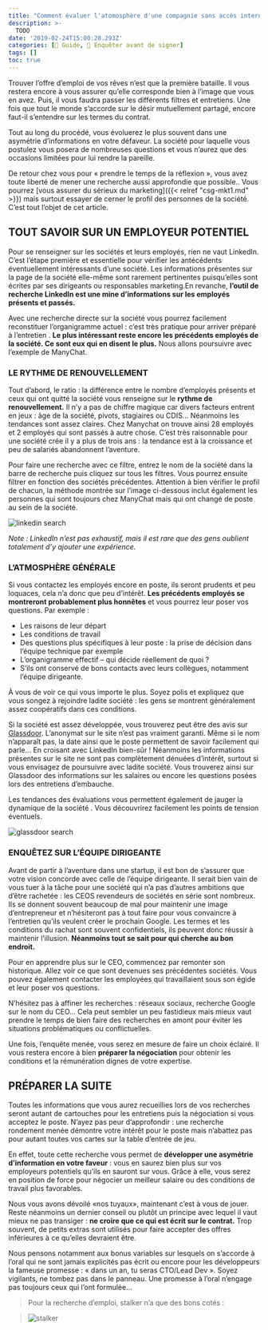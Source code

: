 ```yaml
---
title: "Comment évaluer l'atomosphère d'une compagnie sans accès interne?"
description: >-
  TODO
date: '2019-02-24T15:00:20.293Z'
categories: [📔 Guide, 🧐 Enquêter avant de signer]
tags: []
toc: true
---
```


Trouver l’offre d’emploi de vos rêves n’est que la première bataille. Il vous restera encore à vous assurer qu’elle corresponde  bien à l’image que vous en avez. Puis, il vous faudra passer les différents filtres et entretiens. Une fois que tout le monde s’accorde sur le désir mutuellement partagé, encore faut-il s’entendre sur les termes du contrat.

Tout au long du procédé, vous évoluerez le plus souvent dans une asymétrie d’informations en votre défaveur. La société pour laquelle vous postulez vous posera de nombreuses questions et vous n’aurez que des occasions limitées pour lui rendre la pareille.

De retour chez vous pour « prendre le temps de la réflexion », vous avez toute liberté de mener une recherche aussi approfondie que possible.. Vous pourrez [vous assurer du sérieux du marketing]({{< relref "csg-mkt1.md" >}}) mais surtout essayer de cerner le profil des personnes de la société. C’est tout l’objet de cet article.



## TOUT SAVOIR SUR UN EMPLOYEUR POTENTIEL

Pour se renseigner sur les sociétés et leurs employés, rien ne vaut LinkedIn. C’est l’étape première et essentielle pour vérifier les antécédents éventuellement intéressants d’une société. Les informations présentes sur la page de la société elle-même sont rarement pertinentes puisqu’elles sont écrites par ses dirigeants ou responsables marketing.En revanche, **l’outil de recherche LinkedIn est une mine d’informations sur les employés présents et passés.**

Avec une recherche directe sur la société vous pourrez facilement reconstituer l’organigramme actuel : c’est très pratique pour arriver préparé à l’entretien . **Le plus intéressant reste encore les précédents employés de la société. Ce sont eux qui en disent le plus.** Nous allons poursuivre avec l’exemple de ManyChat.

### LE RYTHME DE RENOUVELLEMENT

Tout d’abord, le ratio : la différence entre le nombre d’employés présents et ceux qui ont quitté la société vous renseigne sur le **rythme de renouvellement.** Il n’y a pas de chiffre magique car divers facteurs entrent en jeux : âge de la société, pivots, stagiaires ou CDIS… Néanmoins les tendances sont assez claires. Chez Manychat on trouve ainsi 28 employés et 2 employés qui sont passés à autre chose. C’est très raisonnable pour une société crée il y a plus de trois ans : la tendance est à la croissance et peu de salariés abandonnent l’aventure.

Pour faire une recherche avec ce filtre, entrez le nom de la société dans la barre de recherche puis cliquez sur tous les filtres. Vous pourrez ensuite filtrer en fonction des sociétés précédentes. Attention à bien vérifier le profil de chacun, la méthode montrée sur l’image ci-dessous inclut également les personnes qui sont toujours chez ManyChat mais qui ont changé de poste au sein de la société.



![linkedin search](/img/2019/csg/linkedin-past.png)



*Note : LinkedIn n’est pas exhaustif, mais il est rare que des gens oublient totalement d’y ajouter une expérience.*




### L’ATMOSPHÈRE GÉNÉRALE

Si vous contactez les employés encore en poste, ils seront prudents et peu loquaces, cela n’a donc que peu d’intérêt. **Les précédents employés se montreront probablement plus honnêtes** et vous pourrez leur poser vos questions. Par exemple :

- Les raisons de leur départ
- Les conditions de travail
- Des 	questions plus spécifiques à leur poste : la prise de décision dans l’équipe technique par exemple
- L’organigramme effectif – qui décide réellement de quoi ?
- S’ils ont conservé de bons contacts avec leurs collègues, notamment 	l’équipe dirigeante.

À vous de voir ce qui vous importe le plus. Soyez polis et expliquez que vous songez à rejoindre ladite société : les gens se montrent généralement assez coopératifs dans ces conditions.

Si la société est assez développée, vous trouverez peut être des avis sur [Glassdoor](https://www.glassdoor.fr/index.htm). L’anonymat sur le site n’est pas vraiment garanti. Même si le nom n’apparaît pas, la date ainsi que le poste permettent de savoir facilement qui parle… En croisant avec LinkedIn bien-sûr ! Néanmoins les informations présentes sur le site ne sont pas complètement dénuées d’intérêt, surtout si vous envisagez de poursuivre avec ladite société. Vous trouverez ainsi sur Glassdoor des informations sur les salaires ou encore les questions posées lors des entretiens d’embauche.

Les tendances des évaluations vous permettent également de jauger la dynamique de la société . Vous découvrirez  facilement les points de tension éventuels.



![glassdoor search ](/img/2019/csg/glassdoor-tendances.png)


### ENQUÊTEZ SUR L’ÉQUIPE DIRIGEANTE

Avant de partir à l’aventure dans une startup, il est bon de s’assurer que votre vision concorde avec celle de l’équipe dirigeante. Il serait bien vain de vous tuer à la tâche pour une société qui n’a pas d’autres ambitions que d’être rachetée : les CEOS revendeurs de sociétés en série sont nombreux. Ils se donnent souvent beaucoup de mal pour maintenir une image d’entrepreneur et n’hésiteront pas à tout faire pour vous convaincre à l’entretien qu’ils veulent créer le prochain Google. Les termes et les conditions du rachat sont souvent confidentiels, ils peuvent donc réussir à maintenir l’illusion. **Néanmoins tout se sait pour qui cherche au bon endroit.**

Pour en apprendre plus sur le CEO, commencez par remonter son historique. Allez voir ce que sont devenues ses précédentes sociétés. Vous pouvez également contacter les employées qui travaillaient sous son égide et leur poser vos questions.

N’hésitez pas à affiner les recherches : réseaux sociaux, recherche Google sur le nom du CEO… Cela peut sembler un peu fastidieux mais mieux vaut prendre le temps de bien faire des recherches en amont pour éviter les situations problématiques ou conflictuelles.

Une fois, l’enquête menée, vous serez en mesure de faire un choix éclairé. Il vous restera encore à bien **préparer la négociation** pour obtenir les conditions et la rémunération dignes de votre expertise.

## PRÉPARER LA SUITE

Toutes les informations que vous aurez recueillies lors de vos recherches seront autant de cartouches pour les entretiens puis la négociation si vous acceptez le poste. N’ayez pas peur d’approfondir : une recherche rondement menée démontre votre intérêt pour le poste mais n’abattez pas pour autant toutes vos cartes sur la table d’entrée de jeu.

En effet, toute cette recherche vous permet de **développer une asymétrie d’information en votre faveur** : vous en saurez bien plus sur vos employeurs potentiels qu’ils en sauront sur vous. Grâce à elle, vous serez en position de force pour négocier un meilleur salaire ou des conditions de travail plus favorables.

Nous vous avons dévoilé «nos tuyaux», maintenant c’est à vous de jouer. Reste néanmoins un dernier conseil ou plutôt un principe avec lequel il vaut mieux ne pas transiger : **ne croire que ce qui est écrit sur le contrat.** Trop souvent, de petits extras sont utilisés pour faire accepter des offres inférieures à ce qu’elles devraient être.

Nous pensons  notamment aux bonus variables sur lesquels on s’accorde à l’oral qui ne sont jamais explicités pas écrit ou encore pour les développeurs la fameuse promesse : « dans un an, tu seras CTO/Lead Dev ».  Soyez vigilants, ne tombez pas dans le panneau. Une promesse à l’oral n’engage pas toujours ceux qui l’ont formulée…

> Pour la recherche d’emploi, stalker n’a que des bons cotés :

>
>   ![stalker](/img/2019/csg/stalker.jpg)